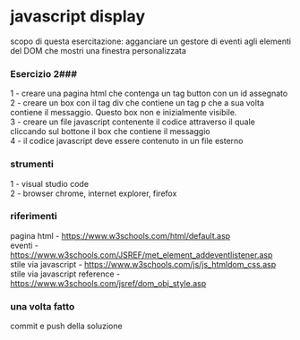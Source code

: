 # javascript display #

scopo di questa esercitazione: agganciare un gestore di eventi agli elementi del DOM che mostri una
finestra personalizzata  


### Esercizio 2###

1 - creare una pagina html che contenga un tag button con un id assegnato    
2 - creare un box con il tag div che contiene un tag p che a sua volta contiene il messaggio. Questo box non e inizialmente visibile.    
3 - creare un file javascript contenente il codice attraverso il quale cliccando sul bottone il box che contiene il messaggio   
4 - il codice javascript deve essere contenuto in un file esterno    

### strumenti ###
1 - visual studio code     
2 - browser chrome, internet explorer, firefox    


### riferimenti ###
pagina html - https://www.w3schools.com/html/default.asp    
eventi - https://www.w3schools.com/JSREF/met_element_addeventlistener.asp    
stile via javascript - https://www.w3schools.com/js/js_htmldom_css.asp    
stile via javascript reference - https://www.w3schools.com/jsref/dom_obj_style.asp   

### una volta fatto ###

commit e push della soluzione    